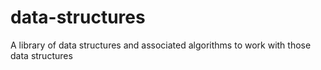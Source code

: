 # data-structures
A library of data structures and associated algorithms to work with those data structures
